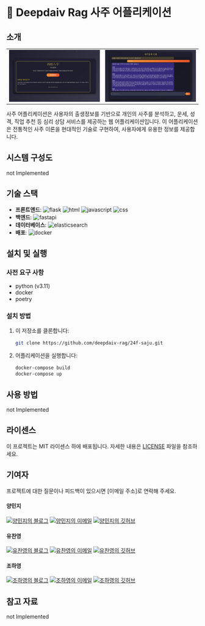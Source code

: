 # 🌟 Deepdaiv Rag 사주 어플리케이션

## 소개
<table>
    <tr>
        <td><img src="./docs/home.png" alt="스크린샷1" /></td>
        <td><img src="./docs/chat.png" alt="스크린샷2" /></td>
    </tr>
</table>

사주 어플리케이션은 사용자의 출생정보를 기반으로 개인의 사주를 분석하고, 운세, 성격, 직업 추천 등 심리 상담 서비스를 제공하는 웹 어플리케이션입니다. 이 어플리케이션은 전통적인 사주 이론을 현대적인 기술로 구현하여, 사용자에게 유용한 정보를 제공합니다.

## 시스템 구성도

not Implemented


## 기술 스택

- **프론트엔드**: ![flask](https://img.shields.io/badge/flask-000000?style=flat&logo=flask&logoColor=white) ![html](https://img.shields.io/badge/html5-E34F26?style=flat&logo=html5&logoColor=white) ![javascript](https://img.shields.io/badge/javascript-F7DF1E?style=flat&logo=javascript&logoColor=black) ![css](https://img.shields.io/badge/css3-1572B6?style=flat&logo=css3&logoColor=white)
- **백엔드**: ![fastapi](https://img.shields.io/badge/FastAPI-005571?style=flat&logo=fastapi&logoColor=white)
- **데이터베이스**: ![elasticsearch](https://img.shields.io/badge/Elasticsearch-005571?style=flat&logo=elasticsearch&logoColor=white)
- **배포**: ![docker](https://img.shields.io/badge/Docker-2496ED?style=flat&logo=docker&logoColor=white)

## 설치 및 실행

### 사전 요구 사항

- python (v3.11)
- docker
- poetry

### 설치 방법

1. 이 저장소를 클론합니다:
   ```bash
   git clone https://github.com/deepdaiv-rag/24f-saju.git
   ```

2. 어플리케이션을 실행합니다:
   ```bash
   docker-compose build
   docker-compose up
   ```

## 사용 방법

not Implemented


## 라이센스

이 프로젝트는 MIT 라이센스 하에 배포됩니다. 자세한 내용은 [LICENSE](LICENSE) 파일을 참조하세요.


## 기여자
프로젝트에 대한 질문이나 피드백이 있으시면 [이메일 주소]로 연락해 주세요.

#### 양민지
  [![양민지의 블로그](https://img.shields.io/badge/블로그-FF4081?style=flat&logo=blog&logoColor=white)](https://your-blog-url.com) 
  [![양민지의 이메일](https://img.shields.io/badge/이메일-FF5722?style=flat&logo=gmail&logoColor=white)](mailto:your-email@example.com) 
  [![양민지의 깃허브](https://img.shields.io/badge/깃허브-181717?style=flat&logo=github&logoColor=white)](https://github.com/your-github-username)

#### 유찬영 
  [![유찬영의 블로그](https://img.shields.io/badge/블로그-FF4081?style=flat&logo=blog&logoColor=white)](https://your-blog-url.com) 
  [![유찬영의 이메일](https://img.shields.io/badge/이메일-FF5722?style=flat&logo=gmail&logoColor=white)](mailto:your-email@example.com) 
  [![유찬영의 깃허브](https://img.shields.io/badge/깃허브-181717?style=flat&logo=github&logoColor=white)](https://github.com/your-github-username)

#### 조하영 
  [![조하영의 블로그](https://img.shields.io/badge/블로그-FF4081?style=flat&logo=blog&logoColor=white)](https://your-blog-url.com) 
  [![조하영의 이메일](https://img.shields.io/badge/이메일-FF5722?style=flat&logo=gmail&logoColor=white)](mailto:your-email@example.com) 
  [![조하영의 깃허브](https://img.shields.io/badge/깃허브-181717?style=flat&logo=github&logoColor=white)](https://github.com/your-github-username)


## 참고 자료

not Implemented